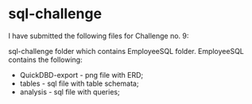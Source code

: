 # sql-challenge

I have submitted the following files for Challenge no. 9:

sql-challenge folder which contains EmployeeSQL folder.
EmployeeSQL contains the following:
- QuickDBD-export - png file with ERD;
- tables - sql file with table schemata;
- analysis - sql file with queries;
